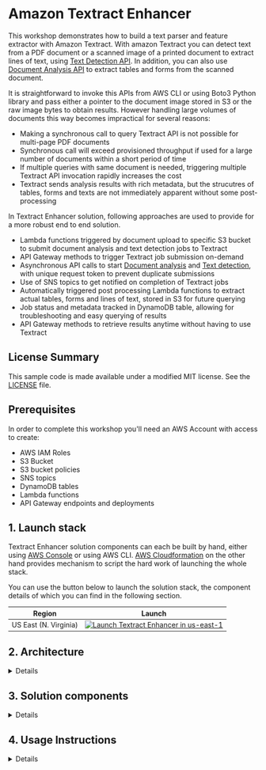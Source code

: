 # Amazon Textract Enhancer

This workshop demonstrates how to build a text parser and feature extractor with Amazon Textract. With amazon Textract you can  detect text from a PDF document or a scanned image of a printed document to extract lines of text, using [Text Detection API](https://docs.aws.amazon.com/textract/latest/dg/API_DetectDocumentText.html). In addition, you can also use [Document Analysis API](https://docs.aws.amazon.com/textract/latest/dg/API_AnalyzeDocument.html) to extract tables and forms from the scanned document.

It is straightforward to invoke this APIs from AWS CLI or using Boto3 Python library and pass either a pointer to the document image stored in S3 or the raw image bytes to obtain results. However handling large volumes of documents this way becomes impractical for several reasons:
- Making a synchronous call to query Textract API is not possible for multi-page PDF documents
- Synchronous call will exceed provisioned throughput if used for a large number of documents within a short period of time
- If multiple queries with same document is needed, triggering multiple Textract API invocation rapidly increases the cost
- Textract sends analysis results with rich metadata, but the strucutres of tables, forms and texts are not immediately apparent without some post-processing

In Textract Enhancer solution, following approaches are used to provide for a more robust end to end solution.
- Lambda functions triggered by document upload to specific S3 bucket to submit document analysis and text detection jobs to Textract
- API Gateway methods to trigger Textract job submission on-demand
- Asynchronous API calls to start [Document analysis](https://docs.aws.amazon.com/textract/latest/dg/API_StartDocumentAnalysis.html) and [Text detection](https://docs.aws.amazon.com/textract/latest/dg/API_StartDocumentTextDetection.html), with unique request token to prevent duplicate submissions
- Use of SNS topics to get notified on completion of Textract jobs
- Automatically triggered post processing Lambda functions to extract actual tables, forms and lines of text, stored in S3 for future querying
- Job status and metadata tracked in DynamoDB table, allowing for troubleshooting and easy querying of results
- API Gateway methods to retrieve results anytime without having to use Textract

## License Summary

This sample code is made available under a modified MIT license. See the [LICENSE](LICENSE) file.

## Prerequisites

In order to complete this workshop you'll need an AWS Account with access to create:
- AWS IAM Roles
- S3 Bucket
- S3 bucket policies
- SNS topics
- DynamoDB tables
- Lambda functions
- API Gateway endpoints and deployments
    
## 1. Launch stack

Textract Enhancer solution components can each be built by hand, either using [AWS Console](https://console.aws.amazon.com/) or using AWS CLI. [AWS Cloudformation](https://aws.amazon.com/cloudformation/) on the other hand provides mechanism to script the hard work of launching the whole stack. 

You can use the button below to launch the solution stack, the component details of which you can find in the following section.

Region| Launch
------|-----
US East (N. Virginia) | [![Launch Textract Enhancer in us-east-1](http://docs.aws.amazon.com/AWSCloudFormation/latest/UserGuide/images/cloudformation-launch-stack-button.png)](https://console.aws.amazon.com/cloudformation/home?region=us-east-1#/stacks/new?stackName=Textract-Enhancer&templateURL=https://s3.amazonaws.com/my-python-packages/textract-api-stack.json)


## 2. Architecture
<details><p>

The solution architecture is based solely upon serverless Lambda functions, invoking Textract API endpoints. The architecture uses Textract in asynchronous mode, and uses a DynamoDB table to keep track of job status and response location.
    ![Job submission architecture](images/job-submission-architecture.png)

The solution also uses Rest API backed by another set of Lambda functions and the DynamoDB table to provide for fast querying of the resulting documents from S3 bucket.
    ![Result retrieval architecture](images/result-retrieval-architecture.png)
</p></details>

## 3. Solution components
<details><p>

### 3.1. DyanmoDB Table
<details><p>

- When a Textract job is submitted in asynchronous mode, using a request token, an unique job-id is created. For any subsequent submissions with same document, it prevents Textract from running the same job over again. Since in this solution, two different types of jobs are submitted, one for `DocumentAnalysis` and one for `TextDetection`, a DynamoDB table is used with `JobId` as HASH key and `JobType` as RANGE key, to track the status of the job.
- In order to facilitate table scan with the document location, the table also use a global secondary index, with `DocumentBucket` as HASH key and `DocumentPath` as RANGE key. This information is used by the retrieval functions later when an API request is sent to obtain the tables, forms and lines of texts.
- Upon completion of a job, post processing Lambda functions update the corresponding records in this DynamoDB table with location of the extracted files, as stored in S3 bucket, and other metadata such as completion time, number of pages, lines, tables and form fields.

<details>
<summary>Following snippet shows the schema definition used in defining the table (expand for details)</summary><p>

```
"AttributeDefinitions": [
    {
        "AttributeName": "JobId",
        "AttributeType": "S"
    },       
    {
        "AttributeName": "JobType",
        "AttributeType": "S"
    },                                
    {
        "AttributeName": "DocumentBucket",
        "AttributeType": "S"
    },
    {
        "AttributeName": "DocumentPath",
        "AttributeType": "S"
    }                    
],
"KeySchema": [
    {
        "AttributeName": "JobId",
        "KeyType": "HASH"
    },
    {
        "AttributeName": "JobType",
        "KeyType": "RANGE"
    }                    
],
"GlobalSecondaryIndexes": [
    {
        "IndexName": "DocumentIndex",
        "KeySchema": [
                {
                    "AttributeName": "DocumentBucket",
                    "KeyType": "HASH"
                },
                {
                    "AttributeName": "DocumentPath",
                    "KeyType": "RANGE"
                }
        ],
        "Projection": {
            "ProjectionType": "KEYS_ONLY"
        },
        "ProvisionedThroughput": {
                "ReadCapacityUnits": 5,
                "WriteCapacityUnits": 5
        }
    }
],   
```            
</p></details>
</p></details>

### 3.2. Lambda execution role
<details><p>

- Lambda functions used in this solution prototype uses a common execution role that allows it to assume the role, to which required policies are attached.
<details>
<summary>Following snippet shows the assume role policy document for the Lambda execution role (expand for details)</summary><p>

```
"AssumeRolePolicyDocument": {
    "Version": "2012-10-17",
    "Statement": [
        {
            "Effect": "Allow",
            "Principal": {
                "Service": [
                    "lambda.amazonaws.com"
                ]
            },
            "Action": [
                "sts:AssumeRole"
            ]
        }                       
    ]
}
```            
</p></details>

- Basic execution policy allows the Lambda functions to publish events to Cloudwatch logs.
<details>
<summary>Following snippet shows the basic execution role policy document (expand for details)</summary><p>

```
{
    "PolicyName": "lambda_basic_execution_policy",
    "PolicyDocument": {
        "Version": "2012-10-17",
        "Statement": [
            {
                "Effect": "Allow",
                "Action": [
                    "logs:CreateLogGroup",
                    "logs:CreateLogStream",
                    "logs:PutLogEvents"
                ],
                "Resource": "arn:aws:logs:*:*:*"
            },
            {
                "Effect": "Allow",
                "Action": [
                    "xray:PutTraceSegments"
                ],
                "Resource": "*"
            }                                
        ]
    }
}
```            
</p></details>

- Textract access policy attached to this role allows Lambda functions to execute Textract API calls.
<details>
<summary>Following snippet shows the Textract access policy document (expand for details)</summary><p>

```
{
    "PolicyName": "textract_access_policy",
    "PolicyDocument": {
        "Version": "2012-10-17",
        "Statement": [
            {
                "Effect": "Allow",
                "Action": "textract:*",
                "Resource": "*"
            }                             
        ]
    }
} 
```            
</p></details>

- DynamoDB access policy attached to this role allows Lambda functions to write records to and read records from the tracking table.
<details>
<summary>Following snippet shows the DynamoDB access policy document (expand for details)</summary><p>

```
{
    "PolicyName": "dynamodb_access_policy",
    "PolicyDocument": {
        "Version": "2012-10-17",
        "Statement": [
            {
                "Effect": "Allow",
                "Action": "dynamodb:*",
                "Resource": "*"
            }                             
        ]
    }
}
```            
</p></details>

- An IAM access policy attached to this role allows Lambda functions to perform IAM operations. When invoked with a bucket name owned by another AWS account, the job submission Lambda function automatically creates an IAM policy and attaches to itself, allowing access to documents stored in the provided bucket. Hence IAM role is needed.
<details>
<summary>Following snippet shows the IAM access policy document (expand for details)</summary><p>

```
{
    "PolicyName": "iam_access_policy",
    "PolicyDocument": {
        "Version": "2012-10-17",
        "Statement": [
            {
                "Effect": "Allow",
                "Action": "iam:*",
                "Resource": "*"
            }                             
        ]
    }
}
```            
</p></details>
</p></details>

### 3.3. SNS Topic
<details><p>

- When submitting asynchronous jobs to Textract, an SNS topic needs to be specified, which textract uses to post the job completion messages. The messages posted to this topic would contain the same unique job-id that was generated and returned during submission API call. Subsequent retrieval calls will then use this job-id to obtain the results for the corresponding Textract jobs.
- Since `DocumentAnalaysis` and `TextDetection` are separate job types, that requires post processing by different Lambda functions, two different SNS topics are used, in order to have a clear separation of channels.
- The topic named `DocumentAnalysisJobStatusTopic` adds lambda protocol subscriptions for `TextractPostProcessTableFunction` and `TextractPostProcessFormFunction`. 
- The topic named `TextDetectionJobStatusTopic` adds lambda protocol subscription for `TextractPostProcessTextFunction`. 
</p></details>

### 3.4. Textract service role
<details><p>

- In order to be able to publish job completion messages to specified SNS topic, Textract also needs to assume a role that has policies attahced, allowing publish access to the respective topics. This service role needs to be created and the ARN passed to textract with the asynchronous job submission.
<details>
<summary>Following snippet shows the assume role policy document for the Textract service role (expand for details)</summary><p>

```
"AssumeRolePolicyDocument": {
    "Version": "2012-10-17",
    "Statement": [
        {
            "Effect": "Allow",
            "Principal": {
                "Service": [
                    "textract.amazonaws.com"
                ]
            },
            "Action": [
                "sts:AssumeRole"
            ]
        }                       
    ]
}
```   
</p></details>

- Since we use two different SNS topics, the policies attached to this role needs to allow publish access to both of these topics.
<details>
<summary>Following snippet shows the policy document with policies allowing access to both topics (expand for details)</summary><p>

``` 
"PolicyDocument": {
    "Version": "2012-10-17",
    "Statement": [
        {
            "Effect": "Allow",
            "Action": [
                "sns:Publish"
            ],
            "Resource": {"Ref" : "DocumentAnalysisJobStatusTopic"}
        },
        {
            "Effect": "Allow",
            "Action": [
                "sns:Publish"
            ],
            "Resource": {"Ref" : "TextDetectionJobStatusTopic"}
        }                                                                
    ]
}
``` 
</p></details>
</p></details>

### 3.5. Job submission - Lambda function
<details><p>

- A Lambda function, named `TextractAsyncJobSubmitFunction` is used to invoke both `DocumentAnalysis` and `TextDetection` API calls to Textract. Several environment variables are passed to this function:
    - `document_analysis_token_prefix`: an unique string used to identify the document analysis jobs. This is used alongwith the bucket and document name to indicate to Textract the uniqueness of submissions. Based on this, Textract either runs a fresh job or responds with a job-id generated during a prior submission of same document. 
    - `text_detection_token_prefix`: an unique string used to identify the text detection jobs. This is used alongwith the bucket and document name to indicate to Textract the uniqueness of submissions. Based on this, Textract either runs a fresh job or responds with a job-id generated during a prior submission of same document.
    - `document_analysis_topic_arn`: Specifies the SNS topic to which job completion messages for document analysis jobs will be posted. 
    - `text_detection_topic_arn`: Specifies the SNS topic to which job completion messages for text detection jobs will be posted.
    - `role_name`: Textract service role to which policies allowing message publication to the two previously mentioned topics are added.
    - `retry_interval`: Value in seconds specifying how long the function should wait if a submission fails. When lot of submission requests arrive within a short time, either through exposed Rest API, or due to bulk upload of documents to S3 bucket, Textract API throughput exceeds. By waiting for a certain interval before retrying another attempted submission ensures that all documents gets their turn to be processed.
    - `max_retry_attempt`: Sometimes, due to large volume of requests, some might keep failing consistently. By specifying a maximum number of attempts, the solution allows us to gracefully exit out of the processing pipeleine. This feature, alongwith tracking metadata in DynamoDB table can then be used to manually submit the request later, using the Rest API interface.
- The job submission function executes the following actions, when invoked:
    - Attach S3 access policy to the execution role it is using for itself (allowing invocation using documents either using own S3 buckets, or hosted on an external S3 bucket)
    - Submit document analysis job using `start_document_analysis` method
    - Submit text detection job using `start_document_text_detection` method
    - Create or update DynamoDB records for both job types
</p></details>

### 3.6. Post Processing - Lambda functions
<details><p>

- There are 3 separate Lambda functions, all triggered when job completion messages are posted by Textract to the respective SNS topics.
- A Lambda function, named `TextractPostProcessTableFunction` is triggered when a `DocumentAnalysis` job completion message is posted to `DocumentAnalysisJobStatusTopic`. Once invoked, this function executes following actions:
    - Obtain unique Job-Id and Document location from the posted message
    - Retrieve result of the analysis using `get_document_analysis` API
    - Parses the JSON dictionary from Textract response to extract all Table and Cell Blocks as a list of key value maps
    - Convert each map of Table and Cell blocks to generate an XML structure, using HTML tags to indicate tables, rows and columns
    - Save the extracted tables as one HTML file each under a upload folder marked by the job-id, created underneath the document location folder in the same S3 bucket
    - Update the DynamoDB record for the correpsonding JobId and JobType with completion information, result metadata (number of tables and pages), and the location on S3 bucket where the resulting files are uploaded.
- A Lambda function, named `TextractPostProcessFormFunction` is triggered when a `DocumentAnalysis` job completion message is posted to `DocumentAnalysisJobStatusTopic`. Once invoked, this function executes following actions:
    - Obtain unique Job-Id and Document location from the posted message
    - Retrieve result of the analysis using `get_document_analysis` API
    - Groups all blocks present in the Textract response by block types, and selects all Keys and Values having child relationships
    - Gather all identified key-value pairs in a JSON dictionary
    - Save the JSON dictionary with key-value mappings as a file under a upload folder marked by the job-id, created underneath the document location folder in the same S3 bucket
    - Update the DynamoDB record for the correpsonding JobId and JobType with completion information, result metadata (number of form fields ), and the location on S3 bucket where the resulting file is uploaded.
- A Lambda function, named `TextractPostProcessTextFunction` is triggered when a `TextDetection` job completion message is posted to `TextDetectionJobStatusTopic`. Once invoked, this function executes following actions:
    - Obtain unique Job-Id and Document location from the posted message
    - Retrieve result of the analysis using `get_document_text_detection` API
    - Groups all blocks present in the Textract response by block types, and captures all texts by selecting all Line type blocks that are present as children of Page type blocks
    - Gather all identified lines of texts as a JSON dictionary with Line number being the key and Line text the value
    - These dictionary elements are nested within outer dictionary with Page number as keys
    - Save the extracted lines as JSON file under a upload folder marked by the job-id, created underneath the document location folder in the same S3 bucket
    - Update the DynamoDB record for the correpsonding JobId and JobType with completion information, result metadata (number of pages and lines), and the location on S3 bucket where the resulting files are uploaded.
</p></details>

### 3.7. S3 Bucket
<details><p>

- An S3 bucket is used as a staging area where the documents that needs to be analysed are uploaded. The same bucket is also used to store the analysis results.
- This bucket is configured with triggers such that whenever a document image (PDF or JPEG) is uploaded, the lambda function for job submission gets triggered, and submits the uploaded document to Textract for processing.
- Bucket policy attached to this bucket is used to extend read/write access to this bucket for the Lambda execution role. The advantage of doing so instead of adding policy statements with S3 access during the execution role declaration is that, it serves to show how such access can be extended and revoked at run-time. In fact, when the job submission function is triggered by invoking the API method with external bucket name, the submission function first creates a policy to grant the Lambda execution role with required read/write access to the specified bucket.
</p></details>

### 3.8. Result Retrieval - Lambda functions
<details><p>

- After the post processing is completed the results are stored in JSON and HTML files (as appropriate) under the folders marked by unique Job-Ids for the corresponding documents. 
- The solution includes two Lambda functions - `TextractDocumentAnalysisResultRetrievalFunction` and `TextractTextDetectionResultRetrievalFunction`, that when invoked with document name and bucket location, scans the DynamoDB table to get the document metadata, and returns the same, alongwith actual content of the resulting files, fetched from the S3 bucket location.
- The retrieval functions provides a way for on-demand querying of the Textract results, without actually sending a request to Textract everytime the document results are needed.
</p></details>

### 3.9. Rest API
<details><p>

- Retrieval functions can be used programmatically to acces the Textract results anytime, but that works only when the user is an authenticated IAM user of the same AWS account. Rest APIs, created using Amazon API Gateway expands this capability to outside the account boundary.
- The Rest API exposes an endpoint method to trigger a Textract job submission, and two endpoints to extract the results of document analysis and text detection.
- `submittextanalysisjob` method can be invoked with two parameters - Bucket and Document, which in turn invokes `TextractAsyncJobSubmitFunction` Lambda function and submits the specified document for document analysis and text detection processing.
- `retrievedocumentanalysisresult` method can be invoked with parameters - Bucket, Document, and optionally ResultType, which in turn invokes `TextractDocumentAnalysisResultRetrievalFunction` Lambda function to return tables, forms or both.
- `retrievetextdetectionresult` method can be invoked with parameters - Bucket, Document, which in turn invokes `TextractTextDetectionResultRetrievalFunction` Lambda function to return lines of texts grouped by pages.
</p></details>
</p></details>


## 4. Usage Instructions
<details><p>

- Textract Job start by document upload to bucket 
    - Once the stack gets deployed, it creates an S3 bucket, to be used as a staging bucket. Notice that during creation, the AWS Account-Id gets added to the chosen name of the S3 bucket, to ensure uniqueness of bucket name.
    - Open the bucket, as specified in the Cloudformation stack output, in S3 console, and optionally create folders and subfolders (if needed, to group your documents)
    - Upload scanned image of a printed document or PDF document containing texts anywhere on the bucket, and wait for few seconds to minutes, depending on the number of pages and amount of text.
    - During this time, you can check the Cloudwatch Log output for `TextractAsyncJobSubmitFunction` Lambda function to ensure that the function is triggered and submitting the two jobs to Textract
    - You can also open the DynamoDB table, as marked in the stack output, in the console, and verify that 2 rows have been created, that contains job-id, job-type, bucket, document, and start-timestamp.
    - After a while, you can refresh the table items, and notice that the records got updated with completion-timestamp, numbers of pages, lines, form-fields, tables, and upload locations of the resulting files for 3 kinds of outputs.
    - Alongside, you can also monitor Cloudwatch Log outputs for all 3 post processing Lambda functions - `TextractPostProcessTableFunction`, `TextractPostProcessFormFunction`, and `TextractPostProcessTextFunction`, to ensure that all of those got triggered, retrieved the raw results from Textract, finished post-processing and uploaded the results to S3 bucket.

- Textract Job start by API Invocation
    - If you already have documents present in bucket, or not the owner of the bucket, you can still trigger the same workflow as above, by sending a request to Rest API method as follows:
        https://deployment-id.execute-api.us-east-1.amazonaws.com/demo/submittextanalysisjob?Bucket=your-bucket-name&Document=your-document-key
    You can find the deployment-id of the API from the stack output.
    - Notice however that when you are running with an S3 bucket owned by a different AWS account that the one running this solution, you need to first add the following to the origin bucket policy (where source-account-id is the account-id of the AWS account where the solution stack is deployed):
    ```
    {
        "Version": "2012-10-17",
        "Statement": [
            {
                "Effect": "Allow",
                "Principal": {
                    "AWS": "arn:aws:iam::source-account-id:role/LambdaTextractRole"
                },
                "Action": [
                    "s3:GetObject",
                    "s3:GetObjectVersion",
                    "s3:PutObject",
                    "s3:PutObjectAcl"
                ],
                "Resource": "arn:aws:s3:::/*"
            },
            {
                "Effect": "Allow",
                "Principal": {
                    "AWS": "arn:aws:iam::source-account-id:role/LambdaTextractRole"
                },
                "Action": [
                    "s3:ListBucket",
                    "s3:ListBucketVersions"
                ],
                "Resource": "arn:aws:s3:::"
            }
        ]
    }
    ```
- Textract result retrieval via Rest API
    - If the initial submission goes well, and does not exceed provisioned throughput for maximum number of trials, result will be ready and post-processed within few seconds to minutes.
    - At that point, the document analysis result can be retrieved by invoking Rest API method as follows:
        https://deployment-id.execute-api.us-east-1.amazonaws.com/demo/retrievedocumentanalysisresult?Bucket=your-bucket-name&Document=your-document-key&ResultType=ALL|TABLE|FORM
    - Similarly text detection result can be obtained by invoking Rest API method as follows:
        https://deployment-id.execute-api.us-east-1.amazonaws.com/demo/retrievetextdetectionresult?Bucket=your-bucket-name&Document=your-document-key
    You can find the deployment-id of the API from the stack output.
    - In both cases, the API response will contain a list of files on S3 bucket where the results are stored for future use. You can also download and open the result files, either to inspect the contents manually, or to feed in to some downstream application/processes, as needed.
</p></details>